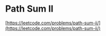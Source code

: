 # Path Sum II

[https://leetcode.com/problems/path-sum-ii/](https://leetcode.com/problems/path-sum-ii/)

